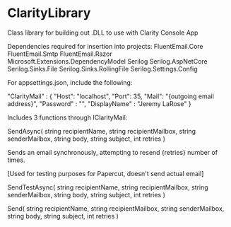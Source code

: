 # ClarityLibrary
Class library for building out .DLL to use with Clarity Console App

Dependencies required for insertion into projects:
FluentEmail.Core
FluentEmail.Smtp
FluentEmail.Razor
Microsoft.Extensions.DependencyModel
Serilog
Serilog.AspNetCore
Serilog.Sinks.File
Serilog.Sinks.RollingFile
Serilog.Settings.Config

For appsettings.json, include the following: 

  "ClarityMail" : {
    "Host": "localhost",
    "Port": 35,
    "Mail": "{outgoing email address}",
    "Password" : "",
    "DisplayName" : "Jeremy LaRose"
  }
  
  
Includes 3 functions through IClarityMail:


SendAsync( string recipientName, string recipientMailbox, string senderMailbox, string body, string subject, int retries )

Sends an email synchronously, attempting to resend {retries} number of times.


[Used for testing purposes for Papercut, doesn't send actual email]

SendTestAsync( string recipientName, string recipientMailbox, string senderMailbox, string body, string subject, int retries )

Send( string recipientName, string recipientMailbox, string senderMailbox, string body, string subject, int retries )

